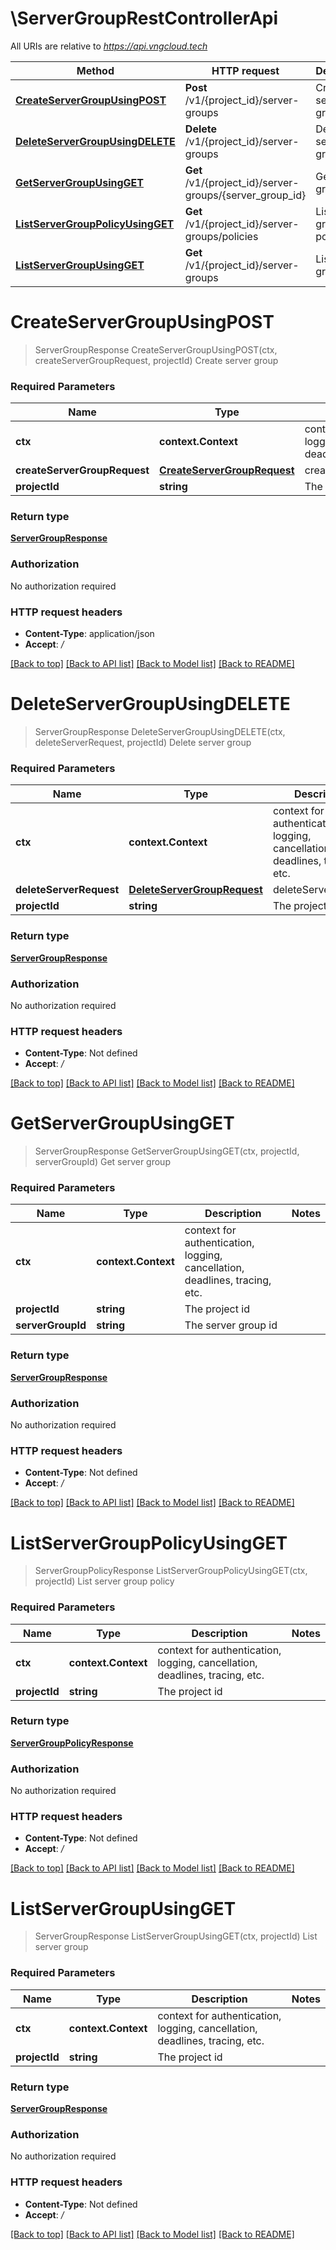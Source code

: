 # \ServerGroupRestControllerApi

All URIs are relative to *https://api.vngcloud.tech*

Method | HTTP request | Description
------------- | ------------- | -------------
[**CreateServerGroupUsingPOST**](ServerGroupRestControllerApi.md#CreateServerGroupUsingPOST) | **Post** /v1/{project_id}/server-groups | Create server group
[**DeleteServerGroupUsingDELETE**](ServerGroupRestControllerApi.md#DeleteServerGroupUsingDELETE) | **Delete** /v1/{project_id}/server-groups | Delete server group
[**GetServerGroupUsingGET**](ServerGroupRestControllerApi.md#GetServerGroupUsingGET) | **Get** /v1/{project_id}/server-groups/{server_group_id} | Get server group
[**ListServerGroupPolicyUsingGET**](ServerGroupRestControllerApi.md#ListServerGroupPolicyUsingGET) | **Get** /v1/{project_id}/server-groups/policies | List server group policy
[**ListServerGroupUsingGET**](ServerGroupRestControllerApi.md#ListServerGroupUsingGET) | **Get** /v1/{project_id}/server-groups | List server group


# **CreateServerGroupUsingPOST**
> ServerGroupResponse CreateServerGroupUsingPOST(ctx, createServerGroupRequest, projectId)
Create server group

### Required Parameters

Name | Type | Description  | Notes
------------- | ------------- | ------------- | -------------
 **ctx** | **context.Context** | context for authentication, logging, cancellation, deadlines, tracing, etc.
  **createServerGroupRequest** | [**CreateServerGroupRequest**](CreateServerGroupRequest.md)| createServerGroupRequest | 
  **projectId** | **string**| The project id | 

### Return type

[**ServerGroupResponse**](ServerGroupResponse.md)

### Authorization

No authorization required

### HTTP request headers

 - **Content-Type**: application/json
 - **Accept**: */*

[[Back to top]](#) [[Back to API list]](../README.md#documentation-for-api-endpoints) [[Back to Model list]](../README.md#documentation-for-models) [[Back to README]](../README.md)

# **DeleteServerGroupUsingDELETE**
> ServerGroupResponse DeleteServerGroupUsingDELETE(ctx, deleteServerRequest, projectId)
Delete server group

### Required Parameters

Name | Type | Description  | Notes
------------- | ------------- | ------------- | -------------
 **ctx** | **context.Context** | context for authentication, logging, cancellation, deadlines, tracing, etc.
  **deleteServerRequest** | [**DeleteServerGroupRequest**](DeleteServerGroupRequest.md)| deleteServerRequest | 
  **projectId** | **string**| The project id | 

### Return type

[**ServerGroupResponse**](ServerGroupResponse.md)

### Authorization

No authorization required

### HTTP request headers

 - **Content-Type**: Not defined
 - **Accept**: */*

[[Back to top]](#) [[Back to API list]](../README.md#documentation-for-api-endpoints) [[Back to Model list]](../README.md#documentation-for-models) [[Back to README]](../README.md)

# **GetServerGroupUsingGET**
> ServerGroupResponse GetServerGroupUsingGET(ctx, projectId, serverGroupId)
Get server group

### Required Parameters

Name | Type | Description  | Notes
------------- | ------------- | ------------- | -------------
 **ctx** | **context.Context** | context for authentication, logging, cancellation, deadlines, tracing, etc.
  **projectId** | **string**| The project id | 
  **serverGroupId** | **string**| The server group id | 

### Return type

[**ServerGroupResponse**](ServerGroupResponse.md)

### Authorization

No authorization required

### HTTP request headers

 - **Content-Type**: Not defined
 - **Accept**: */*

[[Back to top]](#) [[Back to API list]](../README.md#documentation-for-api-endpoints) [[Back to Model list]](../README.md#documentation-for-models) [[Back to README]](../README.md)

# **ListServerGroupPolicyUsingGET**
> ServerGroupPolicyResponse ListServerGroupPolicyUsingGET(ctx, projectId)
List server group policy

### Required Parameters

Name | Type | Description  | Notes
------------- | ------------- | ------------- | -------------
 **ctx** | **context.Context** | context for authentication, logging, cancellation, deadlines, tracing, etc.
  **projectId** | **string**| The project id | 

### Return type

[**ServerGroupPolicyResponse**](ServerGroupPolicyResponse.md)

### Authorization

No authorization required

### HTTP request headers

 - **Content-Type**: Not defined
 - **Accept**: */*

[[Back to top]](#) [[Back to API list]](../README.md#documentation-for-api-endpoints) [[Back to Model list]](../README.md#documentation-for-models) [[Back to README]](../README.md)

# **ListServerGroupUsingGET**
> ServerGroupResponse ListServerGroupUsingGET(ctx, projectId)
List server group

### Required Parameters

Name | Type | Description  | Notes
------------- | ------------- | ------------- | -------------
 **ctx** | **context.Context** | context for authentication, logging, cancellation, deadlines, tracing, etc.
  **projectId** | **string**| The project id | 

### Return type

[**ServerGroupResponse**](ServerGroupResponse.md)

### Authorization

No authorization required

### HTTP request headers

 - **Content-Type**: Not defined
 - **Accept**: */*

[[Back to top]](#) [[Back to API list]](../README.md#documentation-for-api-endpoints) [[Back to Model list]](../README.md#documentation-for-models) [[Back to README]](../README.md)

